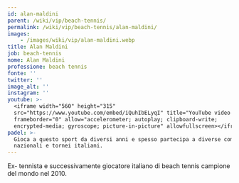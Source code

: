 ```yaml
---
id: alan-maldini
parent: /wiki/vip/beach-tennis/
permalink: /wiki/vip/beach-tennis/alan-maldini/
images:
    - /images/wiki/vip/alan-maldini.webp
title: Alan Maldini
job: beach-tennis
nome: Alan Maldini
professione: beach tennis
fonte: ''
twitter: ''
image_alt: ''
instagram: ''
youtube: >-
  <iframe width="560" height="315"
  src="https://www.youtube.com/embed/iQuhIbELyqI" title="YouTube video player"
  frameborder="0" allow="accelerometer; autoplay; clipboard-write;
  encrypted-media; gyroscope; picture-in-picture" allowfullscreen></iframe>
padel: >-
  Gioca a questo sport da diversi anni e spesso partecipa a diverse competizioni
  nazionali e tornei italiani.
---
```

Ex- tennista e successivamente giocatore italiano di beach tennis campione del mondo nel 2010.